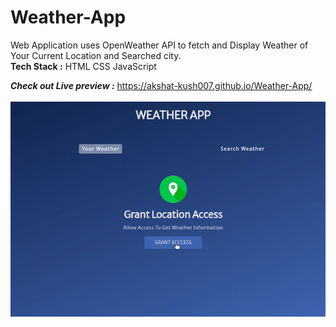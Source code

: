 # Weather-App
Web Application uses OpenWeather API to fetch and Display Weather of Your Current Location and Searched city.
<br>
**Tech Stack :** HTML CSS JavaScript

***Check out Live preview :*** https://akshat-kush007.github.io/Weather-App/
<br><br>
![Alt Text](https://github.com/Akshat-kush007/Weather-App/blob/main/assets/video.gif)<br><br>
